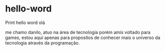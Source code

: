 # hello-word
Print hello word
olá 

me chamo danilo, atuo na área de tecnologia porém amis voltado para games, estou aqui
apenas para propositos de conhecer mais o universo da tecnologia através da programação.
